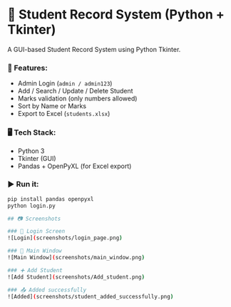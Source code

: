 # 🧾 Student Record System (Python + Tkinter)

A GUI-based Student Record System using Python Tkinter.

### 🔐 Features:
- Admin Login (`admin / admin123`)
- Add / Search / Update / Delete Student
- Marks validation (only numbers allowed)
- Sort by Name or Marks
- Export to Excel (`students.xlsx`)

### 🖥️ Tech Stack:
- Python 3
- Tkinter (GUI)
- Pandas + OpenPyXL (for Excel export)

### ▶️ Run it:
```bash
pip install pandas openpyxl
python login.py

## 📷 Screenshots

### 🔐 Login Screen
![Login](screenshots/login_page.png)

### 🧾 Main Window
![Main Window](screenshots/main_window.png)

### ➕ Add Student
![Add Student](screenshots/Add_student.png)

### 📤 Added successfully
![Added](screenshots/student_added_successfully.png)
